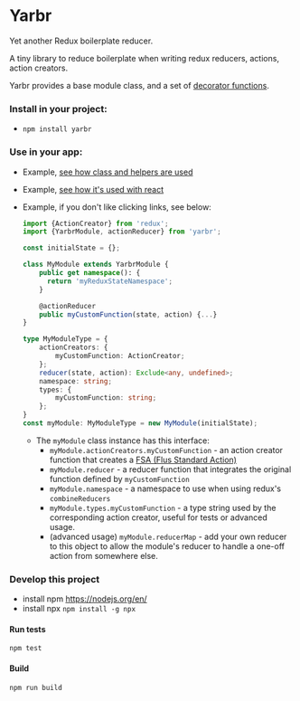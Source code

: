 # Yarbr

Yet another Redux boilerplate reducer.

A tiny library to reduce boilerplate when writing redux reducers, actions, action creators.

Yarbr provides a base module class, and a set of [decorator functions](http://www.typescriptlang.org/docs/handbook/decorators.html).

### Install in your project:
- `npm install yarbr`

### Use in your app:

- Example, [see how class and helpers are used](./__tests__/YarbrModule.ts)
- Example, [see how it's used with react](./__tests__/integrationReactRedux.tsx)
- Example, if you don't like clicking links, see below:

    ```typescript
    import {ActionCreator} from 'redux';
    import {YarbrModule, actionReducer} from 'yarbr';

    const initialState = {};

    class MyModule extends YarbrModule {
        public get namespace(): {
          return 'myReduxStateNamespace';
        }

        @actionReducer
        public myCustomFunction(state, action) {...}
    }

    type MyModuleType = {
        actionCreators: {
            myCustomFunction: ActionCreator;
        };
        reducer(state, action): Exclude<any, undefined>;
        namespace: string;
        types: {
            myCustomFunction: string;
        };
    }
    const myModule: MyModuleType = new MyModule(initialState);
    ```
    - The `myModule` class instance has this interface:
        - `myModule.actionCreators.myCustomFunction` - an action creator function that creates a [FSA (Flus Standard Action)](https://github.com/redux-utilities/flux-standard-action)
        - `myModule.reducer` - a reducer function that integrates the original function defined by `myCustomFunction`
        - `myModule.namespace` - a namespace to use when using redux's `combineReducers`
        - `myModule.types.myCustomFunction` - a type string used by the corresponding action creator, useful for tests or advanced usage.
        - (advanced usage) `myModule.reducerMap` - add your own reducer to this object to allow the module's reducer to handle a one-off action from somewhere else.

### Develop this project

- install npm https://nodejs.org/en/
- install npx `npm install -g npx`

#### Run tests

`npm test`

#### Build

`npm run build`

